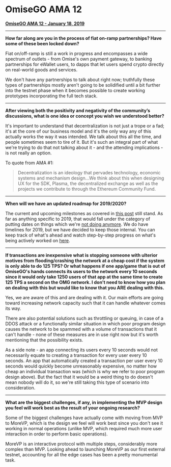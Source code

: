 # OmiseGO AMA 12

**[OmiseGO AMA 12 - January 18, 2019](https://www.reddit.com/r/omise_go/comments/af715o/omisego_ama_12_january_18_2019/)**

----------

**How far along are you in the process of fiat on-ramp partnerships? Have some of these been locked down?**

Fiat on/off-ramp is still a work in progress and encompasses a wide spectrum of outlets - from Omise's own payment gateway, to banking partnerships for eWallet users, to dapps that let users spend crypto directly on real-world goods and services.

We don't have any partnerships to talk about right now; truthfully these types of partnerships mostly aren't going to be solidified until a bit further into the testnet phase when it becomes possible to create working prototypes incorporating the full tech stack.

----------

**After viewing both the positivity and negativity of the community’s discussions, what is one idea or concept you wish we understood better?**

It's important to understand that decentralization is not just a trope or a fad; it's at the core of our business model and it's the only way any of this actually works the way it was intended. We talk about this all the time, and people sometimes seem to tire of it. But it's such an integral part of what we're trying to do that not talking about it - and the attending implications - is not really an option.

To quote from AMA #1:

>Decentralization is an ideology that pervades technology, economic systems and mechanism design...We think about this when designing UX for the SDK, Plasma, the decentralized exchange as well as the projects we contribute to through the Ethereum Community Fund.

----------

**When will we have an updated roadmap for 2019/2020?**

The current and upcoming milestones as covered in [this post](https://blog.omisego.network/state-of-the-omg-ecosystem-75260c71a053) still stand. As far as anything specific to 2019, that would fall under the category of putting dates on things which we're [not doing anymore](https://www.reddit.com/r/omise_go/comments/9wi6ed/daily_discussion_november_13_2018/e9moe9x/?context=3). We do have timelines for 2019, but we have decided to keep those internal. You can keep track of what's ahead and watch step-by-step progress on what's being actively worked on [here](https://github.com/buildOMG/tracker/projects/1).

----------

**If transactions are inexpensive what is stopping someone with ulterior motives from flooding/crashing the network at a cheap cost if the system is only able to do 125 TPS? Or what happens if one app/game that is out of OmiseGO's hands connects its users to the network every 10 seconds since it would only take 1250 users of that app at the same time to create 125 TPS a second on the OMG network. I don't need to know how you plan on dealing with this but would like to know that you ARE dealing with this.**

Yes, we are aware of this and are dealing with it. Our main efforts are going toward increasing network capacity such that it can handle whatever comes its way.

There are also potential solutions such as throttling or queuing, in case of a DDOS attack or a functionally similar situation in which poor program design causes the network to be spammed with a volume of transactions that it can't handle - none of these measures are in use right now but it's worth mentioning that the possibility exists.

As a side note - an app connecting its users every 10 seconds would not necessarily equate to creating a transaction for every user every 10 seconds. An app that automatically created a transaction per user every 10 seconds would quickly become unreasonably expensive, no matter how cheap an individual transaction was (which is why we refer to poor program design above). But the fact that it would be a weird thing to do doesn't mean nobody will do it, so we're still taking this type of scenario into consideration.

----------

**What are the biggest challenges, if any, in implementing the MVP design you feel will work best as the result of your ongoing research?**

Some of the biggest challenges have actually come with moving from MVP to MoreVP, which is the design we feel will work best since you don't see it working in normal operations (unlike MVP, which required much more user interaction in order to perform basic operations).

MoreVP is an interactive protocol with multiple steps, considerably more complex than MVP. Looking ahead to launching MoreVP as our first external testnet, accounting for all the edge cases has been a pretty monumental task.
